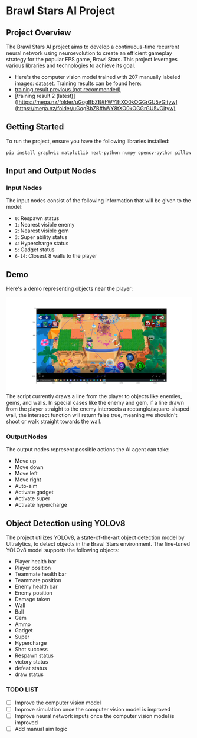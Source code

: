 **Brawl Stars AI Project**
==============================

**Project Overview**
-------------------

The Brawl Stars AI project aims to develop a continuous-time recurrent neural network using neuroevolution to create an efficient gameplay strategy for the popular FPS game, Brawl Stars. This project leverages various libraries and technologies to achieve its goal.
- Here's the computer vision model trained with 207 manually labeled images: [dataset](https://universe.roboflow.com/neonsharp/bs-multi-object-detection). Training results can be found here:
- [training result previous (not recommended)](https://mega.nz/folder/uCYmBaxJ#5FBihJ77fwlSB0rIlB70qw)
- [training result 2 (latest)]([https://mega.nz/folder/uGogBbZB#hWY8tXO0kOGGrGU5vGityw](https://mega.nz/folder/uGogBbZB#hWY8tXO0kOGGrGU5vGityw)

**Getting Started**
---------------

To run the project, ensure you have the following libraries installed:

```bash
pip install graphviz matplotlib neat-python numpy opencv-python pillow pywin32 pynput ultralytics
```

**Input and Output Nodes**
-------------------------

### Input Nodes

The input nodes consist of the following information that will be given to the model:

* `0`: Respawn status
* `1`: Nearest visible enemy
* `2`: Nearest visible gem
* `3`: Super ability status
* `4`: Hypercharge status
* `5`: Gadget status
* `6-14`: Closest 8 walls to the player

**Demo**
--------

Here's a demo representing objects near the player:

![Demo of Player range and enemy detection](https://github.com/eforce67/BrawlStars-ComputerVision/blob/main/Figure_1.png)
The script currently draws a line from the player to objects like enemies, gems, and walls. In special cases like the enemy and gem, if a line drawn from the player straight to the enemy intersects a rectangle/square-shaped wall, the intersect function will return false true, meaning we shouldn't shoot or walk straight towards the wall.
### Output Nodes

The output nodes represent possible actions the AI agent can take:

* Move up
* Move down
* Move left
* Move right
* Auto-aim
* Activate gadget
* Activate super
* Activate hypercharge

**Object Detection using YOLOv8**
--------------------------------

The project utilizes YOLOv8, a state-of-the-art object detection model by Ultralytics, to detect objects in the Brawl Stars environment. The fine-tuned YOLOv8 model supports the following objects:

* Player health bar
* Player position
* Teammate health bar
* Teammate position
* Enemy health bar
* Enemy position
* Damage taken
* Wall
* Ball
* Gem
* Ammo
* Gadget
* Super
* Hypercharge
* Shot success
* Respawn status
* victory status
* defeat status
* draw status

### TODO LIST
- [ ] Improve the computer vision model
- [ ] Improve simulation once the computer vision model is improved
- [ ] Improve neural network inputs once the computer vision model is improved
- [ ] Add manual aim logic
